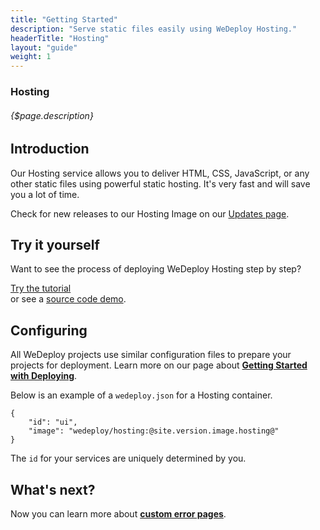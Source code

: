 ```yaml
---
title: "Getting Started"
description: "Serve static files easily using WeDeploy Hosting."
headerTitle: "Hosting"
layout: "guide"
weight: 1
---
```


### Hosting

###### {$page.description}

<article id="1">

## Introduction

Our Hosting service allows you to deliver HTML, CSS, JavaScript, or any other static files using powerful static hosting. It's very fast and will save you a lot of time.

<aside>

Check for new releases to our Hosting Image on our [Updates page](/updates/services/hosting).

</aside>

</article>

<article id="2">

## Try it yourself

Want to see the process of deploying WeDeploy Hosting step by step?

<div class="guide-btn-cta">
	<a class="btn btn-accent btn-sm" href="/tutorials/hosting/" target="_blank" data-senna-off>
		<span class="icon-16-external"></span>Try the tutorial
	</a>
</div>

<div class="guide-aux-cta">
	or see a <a href="https://github.com/wedeploy/boilerplate-hosting" target="_blank" data-senna-off>source code demo</a>.
</div>

</article>

<article id="3">

## Configuring

<aside>

All WeDeploy projects use similar configuration files to prepare your projects for deployment. Learn more on our page about <strong><a href="/docs/deploy/getting-started/">Getting Started with Deploying</a></strong>.

</aside>

Below is an example of a `wedeploy.json` for a Hosting container.

```application/json
{
	"id": "ui",
	"image": "wedeploy/hosting:@site.version.image.hosting@"
}
```

The `id` for your services are uniquely determined by you.

</article>

## What's next?

Now you can learn more about **[custom error pages](/docs/hosting/custom-error-pages/)**.
